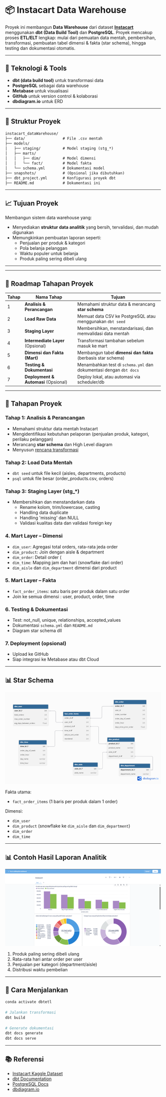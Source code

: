 # 📦 Instacart Data Warehouse 

Proyek ini membangun **Data Warehouse** dari dataset [**Instacart**]((https://www.kaggle.com/datasets/psparks/instacart-market-basket-analysis)) menggunakan **dbt (Data Build Tool)** dan **PostgreSQL**. Proyek mencakup proses **ETL/ELT** lengkap: mulai dari pemuatan data mentah, pembersihan, transformasi, pembuatan tabel dimensi & fakta (star schema), hingga testing dan dokumentasi otomatis.

---

## 🧱 Teknologi & Tools

- **dbt (data build tool)** untuk transformasi data
- **PostgreSQL** sebagai data warehouse
- **Metabase** untuk visualisasi
- **GitHub** untuk version control & kolaborasi
- **dbdiagram.io** untuk ERD

---

## 📂 Struktur Proyek

```
instacart_dataWarehouse/
├── data/                 # File .csv mentah
├── models/
│   ├── staging/          # Model staging (stg_*)
│   ├── marts/
│   │   ├── dim/          # Model dimensi
│   │   └── fact/         # Model fakta
│   └── schema.yml        # Dokumentasi model
├── snapshots/            # (Opsional jika dibutuhkan)
├── dbt_project.yml       # Konfigurasi proyek dbt
├── README.md             # Dokumentasi ini
```

---

## 📈 Tujuan Proyek

Membangun sistem data warehouse yang:
- Menyediakan **struktur data analitik** yang bersih, tervalidasi, dan mudah digunakan
- Memungkinkan pembuatan laporan seperti:
  - Penjualan per produk & kategori
  - Pola belanja pelanggan
  - Waktu populer untuk belanja
  - Produk paling sering dibeli ulang

---

---
## 🧭 Roadmap Tahapan Proyek

| Tahap | Nama Tahap                      | Tujuan                                                                 |
|-------|----------------------------------|------------------------------------------------------------------------|
| 1     | **Analisis & Perancangan**      | Memahami struktur data & merancang **star schema**                    |
| 2     | **Load Raw Data**               | Memuat data CSV ke PostgreSQL atau menggunakan `dbt seed`             |
| 3     | **Staging Layer**               | Membersihkan, menstandarisasi, dan memvalidasi data mentah            |
| 4     | **Intermediate Layer** (Opsional) | Transformasi tambahan sebelum masuk ke mart                         |
| 5     | **Dimensi dan Fakta (Mart)**    | Membangun tabel **dimensi dan fakta** (berbasis star schema)          |
| 6     | **Testing & Dokumentasi**       | Menambahkan test di `schema.yml` dan dokumentasi dengan `dbt docs`    |
| 7     | **Deployment & Automasi** (Opsional) | Deploy lokal, atau automasi via scheduler/db
---

## 🧭 Tahapan Proyek

### Tahap 1: Analisis & Perancangan
- Memahami struktur data mentah Instacart
- Mengidentifikasi kebutuhan pelaporan (penjualan produk, kategori, perilaku pelanggan)
- Merancang **star schema** dan High Level diagram
- Menyusun [rencana transformasi](docs/transformation_plan.md)

### Tahap 2: Load Data Mentah
- `dbt seed` untuk file kecil (aisles, departments, products)
- `psql` untuk file besar (order_products.csv, orders)

### Tahap 3: Staging Layer (stg_*)
- Membersihkan dan menstandarkan data
  - Rename kolom, trim/lowercase, casting
  - Handling data duplicate
  - Handling 'missing' dan NULL
  - Validasi kualitas data dan validasi foreign key


### 4. Mart Layer – Dimensi
- `dim_user`: Agregasi total orders, rata-rata jeda order
- `dim_product`: Join dengan aisle & department
- `dim_order`: Detail order (
- `dim_time`: Mapping jam dan hari (snowflake dari order)
- `dim_aisle` dan `dim_department` dimensi dari product


### 5. Mart Layer – Fakta
- `fact_order_items`: satu baris per produk dalam satu order
- Join ke semua dimensi : user, product, order, time

### 6. Testing & Dokumentasi
- Test: not_null, unique, relationships, accepted_values
- Dokumentasi `schema.yml` dan `README.md`
- Diagram star schema dll

### 7. Deployment (opsional)
- Upload ke GitHub
- Siap integrasi ke Metabase atau dbt Cloud

---

## 📊 Star Schema

![Star Schema](image/image1.png)

Fakta utama:
- `fact_order_items` (1 baris per produk dalam 1 order)

Dimensi:
- `dim_user`
- `dim_product` (snowflake ke `dim_aisle` dan `dim_department`)
- `dim_order`
- `dim_time`

---

## 📊 Contoh Hasil Laporan Analitik

![Contoh Penggunaan BI di metabase](image/image2.png)

1. Produk paling sering dibeli ulang
2. Rata-rata hari antar order per user
3. Penjualan per kategori (department/aisle)
4. Distribusi waktu pembelian

---

## 🚀 Cara Menjalankan

```bash
conda activate dbtetl

# Jalankan transformasi
dbt build

# Generate dokumentasi
dbt docs generate
dbt docs serve
```

---

## 📚 Referensi

- [Instacart Kaggle Dataset](https://www.kaggle.com/datasets/psparks/instacart-market-basket-analysis)
- [dbt Documentation](https://docs.getdbt.com/)
- [PostgreSQL Docs](https://www.postgresql.org/docs/)
- [dbdiagram.io](https://dbdiagram.io)
